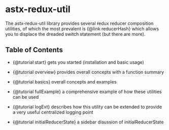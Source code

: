 # astx-redux-util

The astx-redux-util library provides several redux reducer composition
utilities, of which the most prevalent is {@link reducerHash} which
allows you to displace the dreaded switch statement (but there are more).


## Table of Contents

- {@tutorial start} gets you started (installation and basic usage)

- {@tutorial overview} provides overall concepts with a function summary

- {@tutorial basics} overall concepts and examples

- {@tutorial fullExample} a comprehensive example of how these utilities can be used

- {@tutorial logExt} describes how this utility can be extended to provide a very useful centralized logging point

- {@tutorial initialReducerState} a sidebar disussion of initialReducerState
